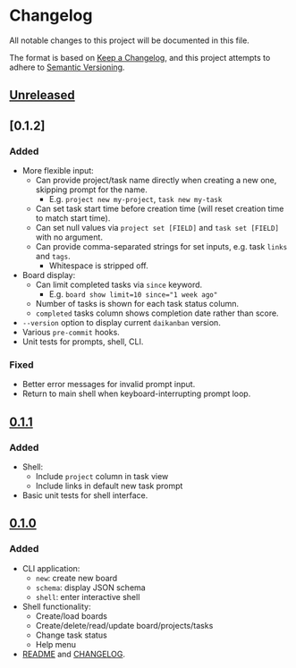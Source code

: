 # Changelog

All notable changes to this project will be documented in this file.

The format is based on [Keep a Changelog](https://keepachangelog.com/en/1.1.0/), and this project attempts to adhere to [Semantic Versioning](https://semver.org/spec/v2.0.0.html).

<!--
Types of changes:
    - Added
    - Changed
    - Deprecated
    - Removed
    - Fixed
    - Security
-->

## [Unreleased]

## [0.1.2]

### Added

- More flexible input:
  - Can provide project/task name directly when creating a new one, skipping prompt for the name.
    - E.g. `project new my-project`, `task new my-task`
  - Can set task start time before creation time (will reset creation time to match start time).
  - Can set null values via `project set [FIELD]` and `task set [FIELD]` with no argument.
  - Can provide comma-separated strings for set inputs, e.g. task `links` and `tags`.
    - Whitespace is stripped off.
- Board display:
  - Can limit completed tasks via `since` keyword.
    - E.g. `board show limit=10 since="1 week ago"`
  - Number of tasks is shown for each task status column.
  - `completed` tasks column shows completion date rather than score.
- `--version` option to display current `daikanban` version.
- Various `pre-commit` hooks.
- Unit tests for prompts, shell, CLI.

### Fixed

- Better error messages for invalid prompt input.
- Return to main shell when keyboard-interrupting prompt loop.

## [0.1.1]

### Added

- Shell:
  - Include `project` column in task view
  - Include links in default new task prompt
- Basic unit tests for shell interface.

## [0.1.0]

### Added

- CLI application:
  - `new`: create new board
  - `schema`: display JSON schema
  - `shell`: enter interactive shell
- Shell functionality:
  - Create/load boards
  - Create/delete/read/update board/projects/tasks
  - Change task status
  - Help menu
- [README](README.md) and [CHANGELOG](#changelog).

[unreleased]: https://github.com/jeremander/daikanban/compare/v0.1.0...HEAD
[0.1.1]: https://github.com/jeremander/daikanban/releases/tag/v0.1.1
[0.1.0]: https://github.com/jeremander/daikanban/releases/tag/v0.1.0
